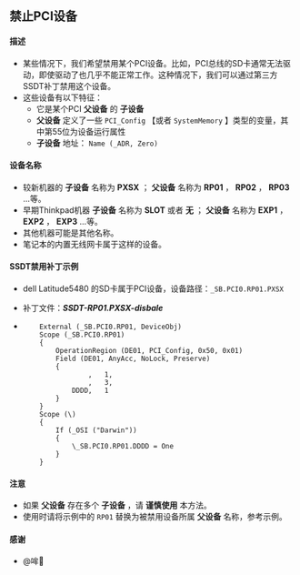 ## 禁止PCI设备

#### 描述

- 某些情况下，我们希望禁用某个PCI设备。比如，PCI总线的SD卡通常无法驱动，即使驱动了也几乎不能正常工作。这种情况下，我们可以通过第三方SSDT补丁禁用这个设备。
- 这些设备有以下特征：
  - 它是某个PCI **父设备** 的 **子设备** 
  -  **父设备** 定义了一些 `PCI_Config` 【或者 `SystemMemory` 】类型的变量，其中第55位为设备运行属性
  - **子设备** 地址： `Name (_ADR, Zero)`  

#### 设备名称

- 较新机器的 **子设备** 名称为 **PXSX** ； **父设备** 名称为 **RP01** ， **RP02** ， **RP03** ...等。
- 早期Thinkpad机器 **子设备** 名称为 **SLOT** 或者 **无** ； **父设备** 名称为 **EXP1** ， **EXP2** ， **EXP3** ...等。
- 其他机器可能是其他名称。
- 笔记本的内置无线网卡属于这样的设备。

#### SSDT禁用补丁示例

- dell Latitude5480 的SD卡属于PCI设备，设备路径：`_SB.PCI0.RP01.PXSX` 

- 补丁文件：***SSDT-RP01.PXSX-disbale*** 

- ```
      External (_SB.PCI0.RP01, DeviceObj)
      Scope (_SB.PCI0.RP01)
      {
          OperationRegion (DE01, PCI_Config, 0x50, 0x01)
          Field (DE01, AnyAcc, NoLock, Preserve)
          {
                  ,   1, 
                  ,   3, 
              DDDD,   1
          }
      }  
      Scope (\)
      {
          If (_OSI ("Darwin"))
          {
              \_SB.PCI0.RP01.DDDD = One
          }
      }
  ```

#### 注意

- 如果 **父设备** 存在多个 **子设备** ，请 **谨慎使用** 本方法。
- 使用时请将示例中的 `RP01` 替换为被禁用设备所属 **父设备** 名称，参考示例。

#### 感谢

- @哞🌈 